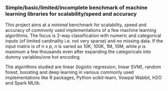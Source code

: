 
### Simple/basic/limited/incomplete benchmark of machine learning libraries for scalability/speed and accuracy

This project aims at a *minimal* benchmark for scalability, speed and accuracy of commonly used implementations
of a few machine learning algorithms. The focus is 2-way classification with numeric and categorical inputs (of 
limited cardinality i.e. not very sparse) and no missing data. If the input matrix is of *n* x *p*, *n* is 
varied as 10K, 100K, 1M, 10M, while *p* is maximum a few thousands even after expanding the categoricals into dummy 
variables/one hot encoding.

The algorithms studied are linear (logistic regression, linear SVM), random forest, boosting and deep learning in
various commonly used implementations like R packages, Python scikit-learn, Vowpal Wabbit, H2O and Spark MLlib.


